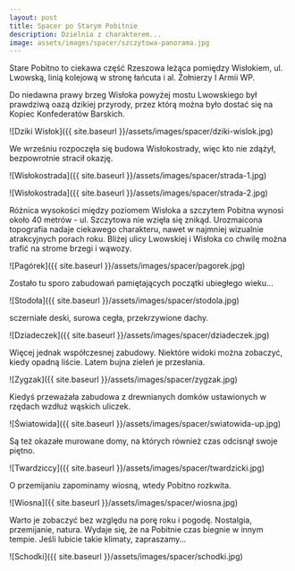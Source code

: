 ```yaml
---
layout: post
title: Spacer po Starym Pobitnie
description: Dzielnia z charakterem...
image: assets/images/spacer/szczytowa-panorama.jpg
---
```


Stare Pobitno to ciekawa część Rzeszowa leżąca pomiędzy Wisłokiem, ul. Lwowską, linią kolejową w stronę łańcuta i al. Żołnierzy I Armii WP.

Do niedawna prawy brzeg Wisłoka powyżej mostu Lwowskiego był prawdziwą oazą dzikiej przyrody, przez którą można było dostać się na Kopiec Konfederatów Barskich.

![Dziki Wisłok]({{ site.baseurl }}/assets/images/spacer/dziki-wislok.jpg)

We wrześniu rozpoczęła się budowa Wisłokostrady, więc kto nie zdążył, bezpowrotnie stracił okazję.

![Wisłokostrada]({{ site.baseurl }}/assets/images/spacer/strada-1.jpg)

![Wisłokostrada]({{ site.baseurl }}/assets/images/spacer/strada-2.jpg)

Różnica wysokości między poziomem Wisłoka a szczytem Pobitna wynosi około 40 metrów - ul. Szczytowa nie wzięła się znikąd. Urozmaicona topografia nadaje ciekawego charakteru, nawet w najmniej wizualnie atrakcyjnych porach roku. Bliżej ulicy Lwowskiej i Wisłoka co chwilę można trafić na strome brzegi i wąwozy.

![Pagórek]({{ site.baseurl }}/assets/images/spacer/pagorek.jpg)

Zostało tu sporo zabudowań pamiętających początki ubiegłego wieku...

![Stodoła]({{ site.baseurl }}/assets/images/spacer/stodola.jpg)

sczerniałe deski, surowa cegła, przekrzywione dachy. 

![Dziadeczek]({{ site.baseurl }}/assets/images/spacer/dziadeczek.jpg)

Więcej jednak współczesnej zabudowy. Niektóre widoki można zobaczyć, kiedy opadną liście. Latem bujna zieleń je przesłania.

![Zygzak]({{ site.baseurl }}/assets/images/spacer/zygzak.jpg)

Kiedyś przeważała zabudowa z drewnianych domków ustawionych w rzędach wzdłuż wąskich uliczek.

![Światowida]({{ site.baseurl }}/assets/images/spacer/swiatowida-up.jpg)

Są też okazałe murowane domy, na których również czas odcisnął swoje piętno.

![Twardziccy]({{ site.baseurl }}/assets/images/spacer/twardzicki.jpg)

O przemijaniu zapominamy wiosną, wtedy Pobitno rozkwita.

![Wiosna]({{ site.baseurl }}/assets/images/spacer/wiosna.jpg)

Warto je zobaczyć bez względu na porę roku i pogodę. Nostalgia, przemijanie, natura. Wydaje się, że na Pobitnie czas biegnie w innym tempie. Jeśli lubicie takie klimaty, zapraszamy...

![Schodki]({{ site.baseurl }}/assets/images/spacer/schodki.jpg)


